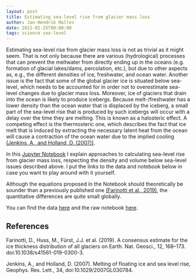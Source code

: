 ```yaml
---
layout: post
title: Estimating sea-level rise from glacier mass loss
author: Jan-Hendrik Malles
date: 2021-02-25T00:00:00
tags: science sea-level
---
```


Estimating sea-level rise from glacier mass loss is not as trivial as it might seem. That is not only because there are various (hydrological) processes that can 
prevent the meltwater from directly ending up in the oceans (e.g. formation of glacial lakes/dams, percolation, etc.), but due to other 
aspects as, e.g., the different densities of ice, freshwater, and ocean water. Another issue is the fact that some of the global glacier ice is situated 
below sea-level, which needs to be accounted for in order not to overestimate sea-level changes due to glacier mass loss. Moreover, ice of glaciers 
that drain into the ocean is likely to produce icebergs. Because melt-/freshwater has a lower density than the ocean water that is displaced by the iceberg, 
a small part of the sea-level rise that is produced by such icebergs will occur with a delay over the time they are melting. This is known as a 
halosteric effect. A competing effect is the thermosteric one, which describes the fact that ice melt that is induced by extracting the necessary latent heat from 
the ocean will cause a contraction of the ocean water due to the implied cooling [(Jenkins, A., and Holland, D. (2007))](#refs).

In this [Jupyter Notebook](https://nbviewer.jupyter.org/gist/jmalles/ca70090812e6499b34a22a3a7a7a8f2a) I explain approaches to calculating sea-level rise from glacier mass loss, 
respecting the density and volume below sea-level issues described above. I put the links to the data and notebook below in case you want to play around with it yourself.

Although the equations proposed in the Notebook should theoretically be sounder than a previously published one [(Farinotti et al., 2019)](#refs), the quantitative differences are 
quite small globally.

You can find the data [here](https://github.com/OGGM/world-glacier-explorer/tree/master/data) and the raw notebook [here](https://gist.github.com/jmalles/ca70090812e6499b34a22a3a7a7a8f2a).
 

## <a name="refs"></a> References

Farinotti, D., Huss, M., Fürst, J.J. et al. (2019). A consensus estimate for the ice thickness distribution of all glaciers on Earth. 
Nat. Geosci., 12, 168–173. doi:10.1038/s41561-019-0300-3.

Jenkins, A., and Holland, D. (2007). Melting of floating ice and sea level rise, Geophys. Res. Lett., 34, doi:10.1029/2007GL030784.